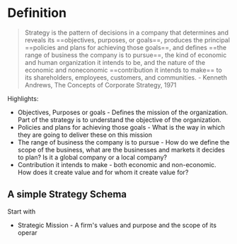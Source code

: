 
# Definition
> Strategy is the pattern of decisions in a company that determines and reveals its ==objectives, purposes, or goals==, produces the principal ==policies and plans for achieving those goals==, and defines ==the range of business the company is to pursue==, the kind of economic and human organization it intends to be, and the nature of the economic and noneconomic ==contribution it intends to make== to its shareholders, employees, customers, and communities. - Kenneth Andrews, The Concepts of Corporate Strategy, 1971

Highlights:
- Objectives, Purposes or goals - Defines the mission of the organization. Part of the strategy is to understand the objective of the organization.
- Policies and plans for achieving those goals - What is the way in which they are going to deliver these on this mission
- The range of business the company is to pursue - How do we define the scope of the business, what are the businesses and markets it decides to plan? Is it a global company or a local company? 
- Contribution it intends to make - both economic and non-economic. How does it create value and for whom it create value for?

## A simple Strategy Schema
Start with
- Strategic Mission - A firm's values and purpose and the scope of its operar
<!--stackedit_data:
eyJoaXN0b3J5IjpbLTE5NzEwNzc1MDddfQ==
-->